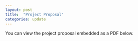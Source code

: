 ```yaml
---
layout: post
title:  "Project Proposal"
categories: update 
---
```

You can view the project proposal embedded as a PDF below.

<object data="{{ site.url }}{{ site.baseurl }}/assets/pdf/proposal.pdf" width="1000" height="1000" type="application/pdf"></object> 
